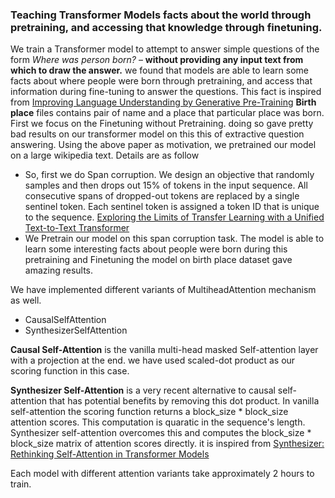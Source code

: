 ### Teaching Transformer Models facts about the world through pretraining, and accessing that knowledge through finetuning.


We train a Transformer model to attempt to answer simple questions of the form *Where was person born?* – **without providing any input text from which to draw the answer.** 
we found that models are able to learn some facts about where people were born through pretraining, and access that information during fine-tuning to answer the questions. 
This fact is inspired from [Improving Language Understanding by Generative Pre-Training](https://s3-us-west-2.amazonaws.com/openai-assets/research-covers/language-unsupervised/language_understanding_paper.pdf)
**Birth place** files contains pair of name and a place that particular place was born.
First we focus on the Finetuning without Pretraining. doing so gave pretty bad results on our transformer model on this this of extractive question answering. 
Using the above paper as motivation, we pretrained our model on a large wikipedia text. Details are as follow
- So, first we do Span corruption. We design an objective that randomly samples and then drops out 15% of tokens in the input sequence. All consecutive spans of dropped-out tokens are replaced by a single sentinel token. Each sentinel token is assigned a token ID that is unique to the sequence. [Exploring the Limits of Transfer Learning with a Unified Text-to-Text Transformer](https://arxiv.org/pdf/1910.10683.pdf)
- We Pretrain our model on this span corruption task. The model is able to learn some interesting facts about people were born during this pretraining and Finetuning the model on birth place dataset gave amazing results.

We have implemented different variants of MultiheadAttention mechanism as well. 
- CausalSelfAttention
- SynthesizerSelfAttention

**Causal Self-Attention** is the vanilla multi-head masked Self-attention layer with a projection at the end. we have used scaled-dot product as our scoring function in this case.

**Synthesizer Self-Attention** is a very recent alternative to causal self-attention that has potential benefits by removing this dot product. In vanilla self-attention the scoring function returns a block_size * block_size attention scores. This computation is quaratic in the sequence's length. Synthesizer self-attention overcomes this and computes the block_size * block_size matrix of attention scores directly. it is inspired from [Synthesizer: Rethinking Self-Attention in Transformer Models](https://arxiv.org/abs/2005.00743)

Each model with different attention variants take approximately 2 hours to train. 
